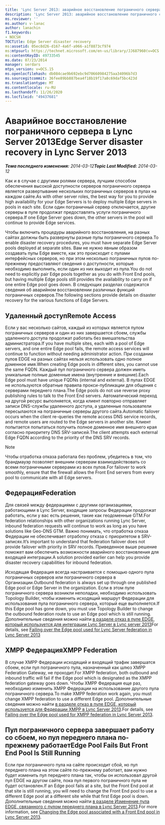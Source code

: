 ```yaml
---
title: 'Lync Server 2013: аварийное восстановление пограничного сервера'
description: 'Lync Server 2013: аварийное восстановление пограничного сервера.'
ms.reviewer: ''
ms.author: v-lanac
author: lanachin
f1.keywords:
- NOCSH
TOCTitle: Edge Server disaster recovery
ms:assetid: 05ec8d26-d167-4a6f-a966-a1f8873cf974
ms:mtpsurl: https://technet.microsoft.com/en-us/library/JJ687960(v=OCS.15)
ms:contentKeyID: 49733545
ms.date: 07/23/2014
manager: serdars
mtps_version: v=OCS.15
ms.openlocfilehash: db084cae9b692ebc9d70660984275aa34096b7d3
ms.sourcegitcommit: 36fee89bb887bea4f18b19f17a8c69daf5bc423d
ms.translationtype: MT
ms.contentlocale: ru-RU
ms.lasthandoff: 11/26/2020
ms.locfileid: "49437681"
---
```

# <a name="edge-server-disaster-recovery-in-lync-server-2013"></a><span data-ttu-id="2764a-103">Аварийное восстановление пограничного сервера в Lync Server 2013</span><span class="sxs-lookup"><span data-stu-id="2764a-103">Edge Server disaster recovery in Lync Server 2013</span></span>

<div data-xmlns="http://www.w3.org/1999/xhtml">

<div class="topic" data-xmlns="http://www.w3.org/1999/xhtml" data-msxsl="urn:schemas-microsoft-com:xslt" data-cs="https://msdn.microsoft.com/">

<div data-asp="https://msdn2.microsoft.com/asp">



</div>

<div id="mainSection">

<div id="mainBody"><span data-ttu-id="2764a-104">

<span> </span></span><span class="sxs-lookup"><span data-stu-id="2764a-104">

<span> </span></span></span>

<span data-ttu-id="2764a-105">_**Тема последнего изменения:** 2014-03-12_</span><span class="sxs-lookup"><span data-stu-id="2764a-105">_**Topic Last Modified:** 2014-03-12_</span></span>

<span data-ttu-id="2764a-106">Как и в случае с другими ролями сервера, лучшим способом обеспечения высокой доступности серверов пограничного сервера является развертывание нескольких пограничных серверов в пулах на каждом сайте.</span><span class="sxs-lookup"><span data-stu-id="2764a-106">As with other server roles, the best way for you to provide high availability for your Edge Servers is to deploy multiple Edge servers in pools in each site.</span></span> <span data-ttu-id="2764a-107">Если один пограничный сервер отключается, другие серверы в пуле продолжат предоставлять услуги пограничного сервера.</span><span class="sxs-lookup"><span data-stu-id="2764a-107">If one Edge Server goes down, the other servers in the pool will continue to provide Edge services.</span></span>

<span data-ttu-id="2764a-108">Чтобы включить процедуры аварийного восстановления, на разных сайтах должны быть развернуты разные пулы пограничного сервера.</span><span class="sxs-lookup"><span data-stu-id="2764a-108">To enable disaster recovery procedures, you must have separate Edge Server pools deployed at separate sites.</span></span> <span data-ttu-id="2764a-109">Вам не нужно явным образом создавать пулы Edge вместе, как это происходит с пулами интерфейсных серверов, но при этом несколько пограничных пулов по-прежнему предоставляют сведения о доступности, которые необходимо выполнить, если один из них выходит из пула.</span><span class="sxs-lookup"><span data-stu-id="2764a-109">You do not need to explicitly pair Edge pools together as you do with Front End pools, but having multiple Edge pools still provides the availability to carry on if one entire Edge pool goes down.</span></span> <span data-ttu-id="2764a-110">В следующих разделах содержатся сведения об аварийном восстановлении различных функций пограничных серверов.</span><span class="sxs-lookup"><span data-stu-id="2764a-110">The following sections provide details on disaster recovery for the various functions of Edge Servers.</span></span>

<div>

## <a name="remote-access"></a><span data-ttu-id="2764a-111">Удаленный доступ</span><span class="sxs-lookup"><span data-stu-id="2764a-111">Remote Access</span></span>

<span data-ttu-id="2764a-112">Если у вас несколько сайтов, каждый из которых является пулом пограничных серверов и один из них завершается сбоем, службы удаленного доступа продолжат работать без вмешательства администратора.</span><span class="sxs-lookup"><span data-stu-id="2764a-112">If you have multiple sites, each with a pool of Edge servers, and one entire Edge pool fails, the remote access services will continue to function without needing administrator action.</span></span> <span data-ttu-id="2764a-113">При создании пулов EDGE на разных сайтах нельзя использовать одно полное доменное имя.</span><span class="sxs-lookup"><span data-stu-id="2764a-113">When creating Edge pools in different sites, you cannot use the same FQDN.</span></span> <span data-ttu-id="2764a-114">Каждый пул пограничного сервера должен иметь уникальные полные доменные имена (внутренние и внешние).</span><span class="sxs-lookup"><span data-stu-id="2764a-114">Each Edge pool must have unique FQDNs (internal and external).</span></span> <span data-ttu-id="2764a-115">В пулах EDGE не используются обратные правила прокси-публикации для общения с серверами переднего плана.</span><span class="sxs-lookup"><span data-stu-id="2764a-115">The Edge pools do not use reverse proxy publishing rules to talk to the Front End servers.</span></span> <span data-ttu-id="2764a-116">Автоматический переход на другой ресурс выполняется, когда клиент повторно отправляет записи DNS-службы удаленного доступа, а удаленные пользователи пересылаются на пограничные серверы другого сайта.</span><span class="sxs-lookup"><span data-stu-id="2764a-116">Automatic failover occurs when the client re-queries the remote access DNS service records, and remote users are routed to the Edge servers in another site.</span></span> <span data-ttu-id="2764a-117">Клиент попытается попытаться получить полное доменное имя внешнего края согласно приоритету DNS SRV-записей.</span><span class="sxs-lookup"><span data-stu-id="2764a-117">The client attempts each external Edge FQDN according to the priority of the DNS SRV records.</span></span>

<div>


> [!NOTE]  
> <span data-ttu-id="2764a-118">Чтобы отработка отказа работала без проблем, убедитесь в том, что брандмауэр позволяет внешним серверам взаимодействовать со всеми пограничными серверами из всех пулов.</span><span class="sxs-lookup"><span data-stu-id="2764a-118">For failover to work smoothly, ensure that the firewall allows the Front End servers from every pool to communicate with all Edge servers.</span></span>



</div>

</div>

<div>

## <a name="federation"></a><span data-ttu-id="2764a-119">Федерация</span><span class="sxs-lookup"><span data-stu-id="2764a-119">Federation</span></span>

<span data-ttu-id="2764a-120">Для связей между федерациями с другими организациями, работающими в Lync Server, входящие запросы Федерации продолжат работать, если у вас есть решения, такие как геодоменные GTM.</span><span class="sxs-lookup"><span data-stu-id="2764a-120">For federation relationships with other organizations running Lync Server, inbound federation requests will continue to work as long as you have solutions like Geo-DNS GTM.</span></span> <span data-ttu-id="2764a-121">Важно понимать, что отработка отказа Федерации не обеспечивает отработку отказа с приоритетом в SRV-записях.</span><span class="sxs-lookup"><span data-stu-id="2764a-121">It’s important to understand that federation failover does not provide failover with priority in SRV records.</span></span> <span data-ttu-id="2764a-122">Приведенное выше решение поможет вам обеспечить возможности аварийного восстановления для входящей интеграции.</span><span class="sxs-lookup"><span data-stu-id="2764a-122">A solution provided earlier can help you provide disaster recovery capabilities for inbound federation.</span></span>

<span data-ttu-id="2764a-123">Исходящая Федерация всегда настраивается с помощью одного пула пограничных серверов или пограничного сервера в Организации.</span><span class="sxs-lookup"><span data-stu-id="2764a-123">Outbound federation is always set up through one published Edge pool or Edge Server in the organization.</span></span> <span data-ttu-id="2764a-124">Если в этом пуле пограничного сервера возникли неполадки, необходимо использовать Topology Builder, чтобы изменить исходящий маршрут Федерации для использования пула пограничного сервера, который еще выполняется.</span><span class="sxs-lookup"><span data-stu-id="2764a-124">If this Edge pool has gone down, you must use Topology Builder to change the outbound federation route to use an Edge pool which is still running.</span></span> <span data-ttu-id="2764a-125">Дополнительные сведения можно найти [в разделе отказ в пуле EDGE, который используется для интеграции Lync Server в Lync server 2013](lync-server-2013-failing-over-the-edge-pool-used-for-lync-server-federation.md)</span><span class="sxs-lookup"><span data-stu-id="2764a-125">For details, see [Failing over the Edge pool used for Lync Server federation in Lync Server 2013](lync-server-2013-failing-over-the-edge-pool-used-for-lync-server-federation.md)</span></span>

</div>

<div>

## <a name="xmpp-federation"></a><span data-ttu-id="2764a-126">XMPP Федерация</span><span class="sxs-lookup"><span data-stu-id="2764a-126">XMPP Federation</span></span>

<span data-ttu-id="2764a-127">В случае XMPP Федерации исходящий и входящий трафик завершатся сбоем, если пул пограничного пула, назначенный как шлюз XMPP Federation Gateway, не проходит.</span><span class="sxs-lookup"><span data-stu-id="2764a-127">For XMPP federation, both outbound and inbound traffic will fail if the Edge pool which is designated as the XMPP federation gateway goes down.</span></span> <span data-ttu-id="2764a-128">Чтобы XMPP Федерация еще раз, необходимо изменить XMPP Федерации на использование другого пула пограничного сервера.</span><span class="sxs-lookup"><span data-stu-id="2764a-128">To make XMPP federation work again, you must change XMPP federation to use a different Edge pool.</span></span> <span data-ttu-id="2764a-129">Дополнительные сведения можно найти [в разделе отказ в пуле EDGE, который используется для Федерации XMPP в Lync Server 2013](lync-server-2013-failing-over-the-edge-pool-used-for-xmpp-federation.md).</span><span class="sxs-lookup"><span data-stu-id="2764a-129">For details, see [Failing over the Edge pool used for XMPP federation in Lync Server 2013](lync-server-2013-failing-over-the-edge-pool-used-for-xmpp-federation.md).</span></span>

</div>

<div>

## <a name="edge-pool-fails-but-front-end-pool-is-still-running"></a><span data-ttu-id="2764a-130">Пул пограничного сервера завершает работу со сбоем, но пул переднего плана по-прежнему работает</span><span class="sxs-lookup"><span data-stu-id="2764a-130">Edge Pool Fails But Front End Pool Is Still Running</span></span>

<span data-ttu-id="2764a-131">Если при пограничного пула на сайте происходит сбой, но пул переднего плана на этом сайте по-прежнему работает, вам нужно будет изменить пул переднего плана так, чтобы он использовал другой пул EDGE на другом сайте, пока пул первого пограничного пула не будет остановлен.</span><span class="sxs-lookup"><span data-stu-id="2764a-131">If an Edge pool fails at a site, but the Front End pool at that site is still running, you will need to change the Front End pool to use a different Edge pool at a different site while that first Edge pool is down.</span></span> <span data-ttu-id="2764a-132">Дополнительные сведения можно найти [в разделе Изменение пула EDGE, связанного с пулом переднего плана в Lync Server 2013](lync-server-2013-changing-the-edge-pool-associated-with-a-front-end-pool.md).</span><span class="sxs-lookup"><span data-stu-id="2764a-132">For more information, see [Changing the Edge pool associated with a Front End pool in Lync Server 2013](lync-server-2013-changing-the-edge-pool-associated-with-a-front-end-pool.md).</span></span>

<span data-ttu-id="2764a-133"></div>

</div>

<span> </span>

</div>

</div>

</span><span class="sxs-lookup"><span data-stu-id="2764a-133"></div>

</div>

<span> </span>

</div>

</div>

</span></span></div>

